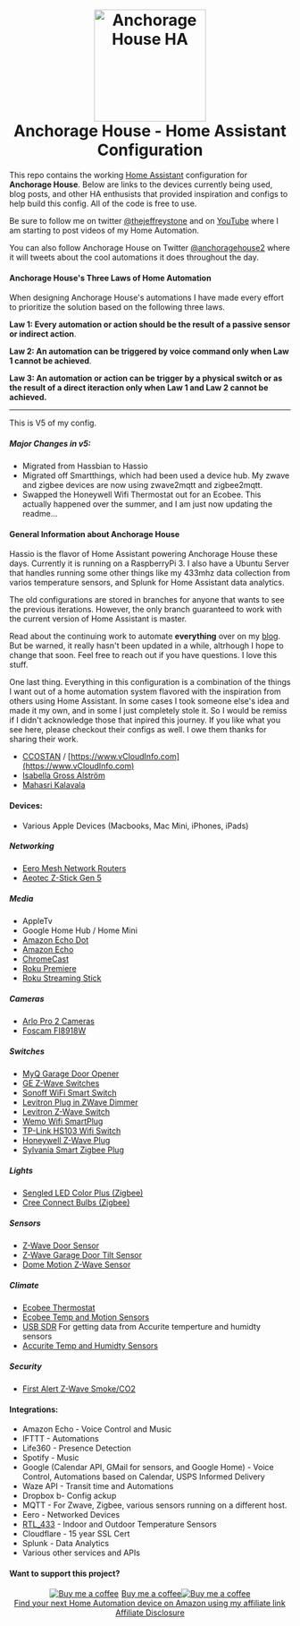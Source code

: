 
<h1 align="center">
  <a name="logo" href="http://jeffreystone.net"><img src="https://github.com/thejeffreystone/home-assistant-configuration/blob/master/config/www/ahlogo_bw.png" alt="Anchorage House HA" width="200"></a>
  <br>
  Anchorage House - Home Assistant Configuration
</h1>

This repo contains the working [Home Assistant](https://home-assistant.io/) configuration for **Anchorage House**. Below are links to the devices currently being used, blog posts, and other HA enthusists that provided inspiration and configs to help build this config. All of the code is free to use.

Be sure to follow me on twitter [@thejeffreystone](https://twitter.com/thejeffreystone) and on [YouTube](https://www.youtube.com/channel/UCipZJ6748kd8TbelSxcvcVg) where I am starting to post videos of my Home Automation. 

You can also follow Anchorage House on Twitter [@anchoragehouse2](https://twitter.com/anchoragehouse2) where it will tweets about the cool automations it does throughout the day.

#### Anchorage House's Three Laws of Home Automation 

When designing Anchorage House's automations I have made every effort to prioritize the solution based on the following three laws. 

**Law 1: Every automation or action should be the result of a passive sensor or indirect action**.

**Law 2: An automation can be triggered by voice command only when Law 1 cannot be achieved**.

**Law 3: An automation or action can be trigger by a physical switch or as the result of a direct iteraction only when Law 1 and Law 2 cannot be achieved.**

<hr>

This is V5 of my config.

##### Major Changes in v5:
* Migrated from Hassbian to Hassio
* Migrated off Smartthings, which had been used a device hub. My zwave and zigbee devices are now using zwave2mqtt and zigbee2mqtt. 
* Swapped the Honeywell Wifi Thermostat out for an Ecobee. This actually happened over the summer, and I am just now updating the readme... 

#### General Information about Anchorage House

Hassio is the flavor of Home Assistant powering Anchorage House these days. Currently it is running on a RaspberryPi 3. I also have a Ubuntu Server that handles running some other things like my 433mhz data collection from varios temperature sensors, and Splunk for Home Assistant data analytics. 

The old configurations are stored in branches for anyone that wants to see the previous iterations. However, the only branch guaranteed to work with the current version of Home Assistant is master.

Read about the continuing work to automate **everything** over on my [blog](https://www.thejeffreystone.net). But be warned, it really hasn't been updated in a while, altrhough I hope to change that soon. Feel free to reach out if you have questions. I love this stuff. 

One last thing. Everything in this configuration is a combination of the things I want out of a home automation system flavored with the inspiration from others using Home Assistant. In some cases I took someone else's idea and made it my own, and in some I just completely stole it. So I would be remiss if I didn't acknowledge those that inpired this journey. If you like what you see here, please checkout their configs as well. I owe them thanks for sharing their work.   

* [CCOSTAN](https://github.com/CCOSTAN/Home-AssistantConfig#logo) / [https://www.vCloudInfo.com](https://www.vCloudInfo.com)
* [Isabella Gross Alström](https://isabellaalstrom.github.io/)
* [Mahasri Kalavala](https://github.com/skalavala/mysmarthome)
 
#### Devices:
* Various Apple Devices (Macbooks, Mac Mini, iPhones, iPads)

##### Networking
* [Eero Mesh Network Routers](https://amzn.to/2Nty6fE)
* [Aeotec Z-Stick Gen 5](https://amzn.to/2K4BqMf)

##### Media
* AppleTv
* Google Home Hub / Home Mini
* [Amazon Echo Dot](https://amzn.to/32vt6vr)
* [Amazon Echo](https://amzn.to/34LSajw)
* [ChromeCast](https://amzn.to/34HIjuL)
* [Roku Premiere](https://amzn.to/2CmOBnF)
* [Roku Streaming Stick](https://amzn.to/34At7zI)

##### Cameras
* [Arlo Pro 2 Cameras](https://amzn.to/32ulDNl)
* [Foscam FI8918W](https://amzn.to/33wKdOL)

##### Switches
* [MyQ Garage Door Opener](https://amzn.to/2NXQSea)
* [GE Z-Wave Switches](https://amzn.to/33vh8mS)
* [Sonoff WiFi Smart Switch ](https://amzn.to/2K0mPla)
* [Levitron Plug in ZWave Dimmer](https://amzn.to/2NW9kno)
* [Levitron Z-Wave Switch](https://amzn.to/2JXyDob)
* [Wemo Wifi SmartPlug](https://amzn.to/2K4bikB)
* [TP-Link HS103 Wifi Switch](https://amzn.to/32wV7Tg)
* [Honeywell Z-Wave Plug](https://amzn.to/2NtRE3L)
* [Sylvania Smart Zigbee Plug](https://amzn.to/32zoJzH)

##### Lights
* [Sengled LED Color Plus (Zigbee)](https://amzn.to/32nEjy8)
* [Cree Connect Bulbs (Zigbee)](https://amzn.to/2NrYOWa)

##### Sensors
* [Z-Wave Door Sensor](https://amzn.to/34MM1n7)
* [Z-Wave Garage Door Tilt Sensor](https://amzn.to/2WUHc8s)
* [Dome Motion Z-Wave Sensor](https://amzn.to/32nD5Ty)

##### Climate
* [Ecobee Thermostat](https://www.amazon.com/gp/product/B07K2GTKQ5/ref=as_li_tl?ie=UTF8&tag=thejefferysto-20&camp=1789&creative=9325&linkCode=as2&creativeASIN=B07K2GTKQ5&linkId=af62c6bb747234ded5bc4161a651d47a)
* [Ecobee Temp and Motion Sensors](https://amzn.to/2NSdNYz)
* [USB SDR](https://amzn.to/2Nv3f2l) For getting data from Accurite temperture and humidty sensors
* [Accurite Temp and Humidty Sensors](https://amzn.to/36LUatA)

##### Security
* [First Alert Z-Wave Smoke/CO2](https://amzn.to/34M6wQT)

#### Integrations:
* Amazon Echo - Voice Control and Music
* IFTTT - Automations
* Life360 - Presence Detection
* Spotify - Music
* Google (Calendar API, GMail for sensors, and Google Home) - Voice Control, Automations based on Calendar, USPS Informed Delivery
* Waze API - Transit time and Automations
* Dropbox b- Config ackup
* MQTT - For Zwave, Zigbee, various sensors running on a different host.
* Eero - Networked Devices
* [RTL_433](https://github.com/merbanan/rtl_433) - Indoor and Outdoor Temperature Sensors
* Cloudflare - 15 year SSL Cert
* Splunk - Data Analytics
* Various other services and APIs

#### Want to support this project?

<p align="center">
<a target="_blank" href="https://www.buymeacoffee.com/icE6DeBut"><img src="https://www.buymeacoffee.com/assets/img/BMC-btn-logo.svg" alt="Buy me a coffee"><span style="margin-left:5px">Buy me a coffee</span></a><a target="_blank" href="https://www.buymeacoffee.com/icE6DeBut"><img src="https://www.buymeacoffee.com/assets/img/BMC-btn-logo.svg" alt="Buy me a coffee"></a>

<br />
<a target="_blank" href="https://www.amazon.com/?&_encoding=UTF8&tag=thejeffreystone-20&linkCode=ur2&linkId=36476f43b573601a05b45e576b67ccd2&camp=1789&creative=9325">Find your next Home Automation device on Amazon using my affiliate link</a><img src="//ir-na.amazon-adsystem.com/e/ir?t=thejeffreystone-20&l=ur2&o=1" width="1" height="1" border="0" alt="" style="border:none !important; margin:0px !important;" />
<br />
<a href="http://www.jeffreystone.net/pages/affiliate-disclosure.html">
Affiliate Disclosure
</a>
</p>

